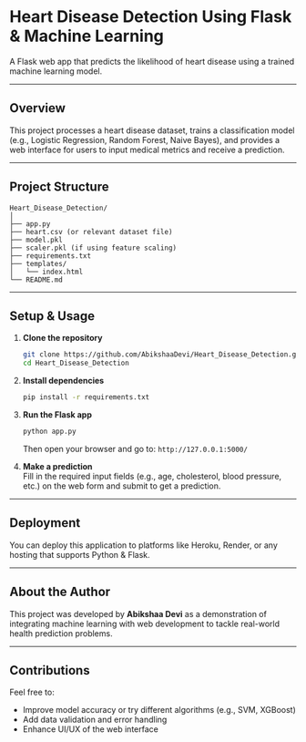 # Heart Disease Detection Using Flask & Machine Learning

A Flask web app that predicts the likelihood of heart disease using a trained machine learning model.

---

## Overview

This project processes a heart disease dataset, trains a classification model (e.g., Logistic Regression, Random Forest, Naive Bayes), and provides a web interface for users to input medical metrics and receive a prediction.

---

## Project Structure

```
Heart_Disease_Detection/
│
├── app.py
├── heart.csv (or relevant dataset file)
├── model.pkl
├── scaler.pkl (if using feature scaling)
├── requirements.txt
├── templates/
│   └── index.html
└── README.md
```

---

## Setup & Usage

1. **Clone the repository**
   ```bash
   git clone https://github.com/AbikshaaDevi/Heart_Disease_Detection.git
   cd Heart_Disease_Detection
   ```
2. **Install dependencies**
   ```bash
   pip install -r requirements.txt
   ```
3. **Run the Flask app**
   ```bash
   python app.py
   ```
   Then open your browser and go to: `http://127.0.0.1:5000/`

4. **Make a prediction**  
   Fill in the required input fields (e.g., age, cholesterol, blood pressure, etc.) on the web form and submit to get a prediction.

---

## Deployment

You can deploy this application to platforms like Heroku, Render, or any hosting that supports Python & Flask.

---

## About the Author

This project was developed by **Abikshaa Devi** as a demonstration of integrating machine learning with web development to tackle real-world health prediction problems.

---

## Contributions

Feel free to:
- Improve model accuracy or try different algorithms (e.g., SVM, XGBoost)
- Add data validation and error handling
- Enhance UI/UX of the web interface
